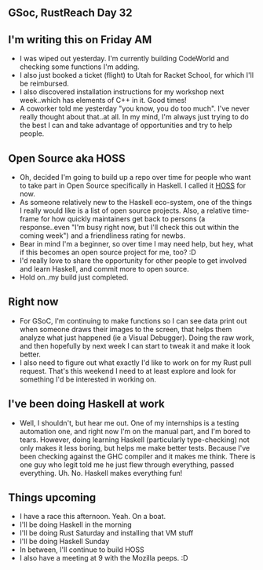 ## GSoc, RustReach Day 32

## I'm writing this on Friday AM

- I was wiped out yesterday. I'm currently building CodeWorld and checking some functions I'm adding.
- I also just booked a ticket (flight) to Utah for Racket School, for which I'll be reimbursed.
- I also discovered installation instructions for my workshop next week..which has elements of C++ in it. Good times!
- A coworker told me yesterday "you know, you do too much". I've never really thought about that..at all. In my mind,
  I'm always just trying to do the best I can and take advantage of opportunities and try to help people.
  
## Open Source aka HOSS

- Oh, decided I'm going to build up a repo over time for people who want to take part in Open Source specifically in
  Haskell. I called it [HOSS](https://github.com/kammitama5/HOSS/issues) for now.
- As someone relatively new to the Haskell eco-system, one of the things I really would like is a list of open source
  projects. Also, a relative time-frame for how quickly maintainers get back to persons (a response..even "I'm busy right
  now, but I'll check this out within the coming week") and a friendliness rating for newbs.
- Bear in mind I'm a beginner, so over time I may need help, but hey, what if this becomes an open source project for me, too? :D
- I'd really love to share the opportunity for other people to get involved and learn Haskell, and commit more to open source.
- Hold on..my build just completed.

## Right now

- For GSoC, I'm continuing to make functions so I can see data print out when someone draws their images to the screen, that
  helps them analyze what just happened (ie a Visual Debugger). Doing the raw work, and then hopefully by next week I can start
  to tweak it and make it look better.
- I also need to figure out what exactly I'd like to work on for my Rust pull request. That's this weekend I need to at least explore
  and look for something I'd be interested in working on.

## I've been doing Haskell at work

- Well, I shouldn't, but hear me out. One of my internships is a testing automation one, and right now I'm on the manual part,
  and I'm bored to tears. However, doing learning Haskell (particularly type-checking) not only makes it less boring, but
  helps me make better tests. Because I've been checking against the GHC compiler and it makes me think. There is one guy who
  legit told me he just flew through everything, passed everything. Uh. No. Haskell makes everything fun!
  
## Things upcoming
- I have a race this afternoon. Yeah. On a boat.
- I'll be doing Haskell in the morning
- I'll be doing Rust Saturday and installing that VM stuff
- I'll be doing Haskell Sunday
- In between, I'll continue to build HOSS
- I also have a meeting at 9 with the Mozilla peeps. :D
